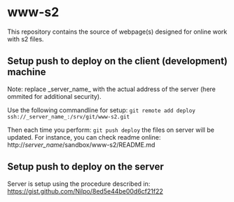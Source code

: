 # www-s2

This repository contains the source of webpage(s)  designed for online work with s2 files.

## Setup push to deploy on the client (development) machine
Note: replace \_server_name_ with the actual address of the server (here ommited for additional security).

Use the following commandline for setup:
`git remote add deploy ssh://_server_name_:/srv/git/www-s2.git`

Then each time you perform:
`git push deploy`
the files on server will be updated. For instance, you can check readme online: http://_server_name_/sandbox/www-s2/README.md
 
## Setup push to deploy on the server
Server is setup using the procedure described in:
https://gist.github.com/Nilpo/8ed5e44be00d6cf21f22

